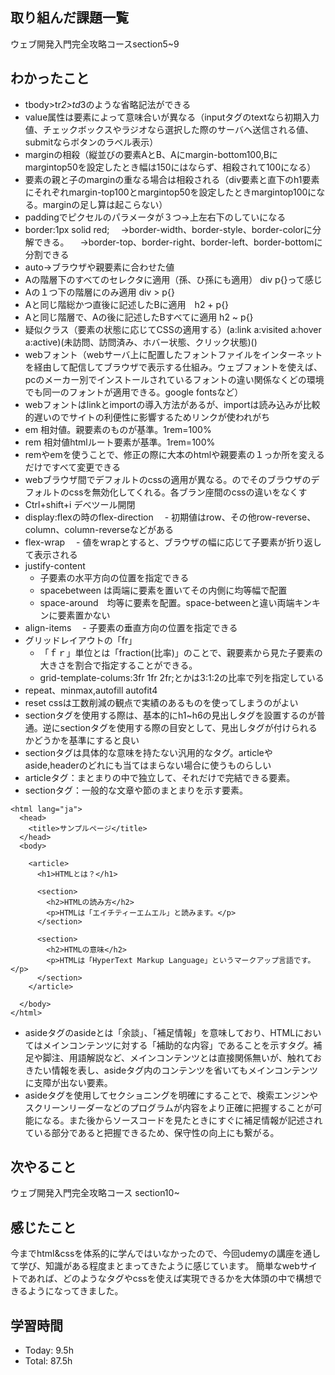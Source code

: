 ## 取り組んだ課題一覧
ウェブ開発入門完全攻略コースsection5~9
## わかったこと
- tbody>tr*2>td*3のような省略記法ができる
- value属性は要素によって意味合いが異なる（inputタグのtextなら初期入力値、チェックボックスやラジオなら選択した際のサーバへ送信される値、submitならボタンのラベル表示）
- marginの相殺（縦並びの要素AとB、Aにmargin-bottom100,Bにmargintop50を設定したとき幅は150にはならず、相殺されて100になる）
- 要素の親と子のmarginの重なる場合は相殺される（div要素と直下のh1要素にそれぞれmargin-top100とmargintop50を設定したときmargintop100になる。marginの足し算は起こらない）
- paddingでピクセルのパラメータが３つ→上左右下のしていになる
- border:1px solid red;
　→border-width、border-style、border-colorに分解できる。
　→border-top、border-right、border-left、border-bottomに分割できる
- auto→ブラウザや親要素に合わせた値
- Aの階層下のすべてのセレクタに適用（孫、ひ孫にも適用） div p{}って感じ
- Aの１つ下の階層にのみ適用 div > p{}
- Aと同じ階総かつ直後に記述したBに適用　h2 + p{}
- Aと同じ階層で、Aの後に記述したBすべてに適用 h2 ~ p{}
- 疑似クラス（要素の状態に応じてCSSの適用する）(a:link a:visited a:hover a:active)(未訪問、訪問済み、ホバー状態、クリック状態)()
- webフォント（webサーバ上に配置したフォントファイルをインターネットを経由して配信してブラウザで表示する仕組み。ウェブフォントを使えば、pcのメーカー別でインストールされているフォントの違い関係なくどの環境でも同一のフォントが適用できる。google fontsなど）
- webフォントはlinkとimportの導入方法があるが、importは読み込みが比較的遅いのでサイトの利便性に影響するためリンクが使われがち
- em 相対値。親要素のものが基準。1rem=100%
- rem 相対値htmlルート要素が基準。1rem=100%
- remやemを使うことで、修正の際に大本のhtmlや親要素の１っか所を変えるだけですべて変更できる
- webブラウザ間でデフォルトのcssの適用が異なる。のでそのブラウザのデフォルトのcssを無効化してくれる。各ブラン座間のcssの違いをなくす
- Ctrl+shift+i デべツール開閉
- display:flexの時のflex-direction
　- 初期値はrow、その他row-reverse、column、column-reverseなどがある
- flex-wrap
　- 値をwrapとすると、ブラウザの幅に応じて子要素が折り返して表示される
- justify-content
  - 子要素の水平方向の位置を指定できる
  - spacebetween は両端に要素を置いてその内側に均等幅で配置
  - space-around　均等に要素を配置。space-betweenと違い両端キンキンに要素置かない
- align-items 
　- 子要素の垂直方向の位置を指定できる
- グリッドレイアウトの「fr」
  - 「ｆｒ」単位とは「fraction(比率)」のことで、親要素から見た子要素の大きさを割合で指定することができる。
  - grid-template-colums:3fr 1fr 2fr;とかは3:1:2の比率で列を指定している
- repeat、minmax,autofill autofit4
- reset cssは工数削減の観点で実績のあるものを使ってしまうのがよい
- sectionタグを使用する際は、基本的にh1~h6の見出しタグを設置するのが普通。逆にsectionタグを使用する際の目安として、見出しタグが付けられるかどうかを基準にすると良い
- sectionタグは具体的な意味を持たない汎用的なタグ。articleやaside,headerのどれにも当てはまらない場合に使うものらしい
- articleタグ：まとまりの中で独立して、それだけで完結できる要素。
- sectionタグ：一般的な文章や節のまとまりを示す要素。
```
<html lang="ja">
  <head>
    <title>サンプルページ</title>
  </head>
  <body>

    <article>
      <h1>HTMLとは？</h1>

      <section>
        <h2>HTMLの読み方</h2>
        <p>HTMLは「エイチティーエムエル」と読みます。</p>
      </section>

      <section>
        <h2>HTMLの意味</h2>
        <p>HTMLは「HyperText Markup Language」というマークアップ言語です。</p>
      </section>
    </article>

  </body>
</html>
```

- asideタグのasideとは「余談」、「補足情報」を意味しており、HTMLにおいてはメインコンテンツに対する「補助的な内容」であることを示すタグ。補足や脚注、用語解説など、メインコンテンツとは直接関係無いが、触れておきたい情報を表し、asideタグ内のコンテンツを省いてもメインコンテンツに支障が出ない要素。
- asideタグを使用してセクショニングを明確にすることで、検索エンジンやスクリーンリーダーなどのプログラムが内容をより正確に把握することが可能になる。また後からソースコードを見たときにすぐに補足情報が記述されている部分であると把握できるため、保守性の向上にも繋がる。

## 次やること
ウェブ開発入門完全攻略コース section10~
## 感じたこと
今までhtml&cssを体系的に学んではいなかったので、今回udemyの講座を通して学び、知識がある程度まとまってきたように感じています。
簡単なwebサイトであれば、どのようなタグやcssを使えば実現できるかを大体頭の中で構想できるようになってきました。

## 学習時間
- Today: 9.5h
- Total: 87.5h